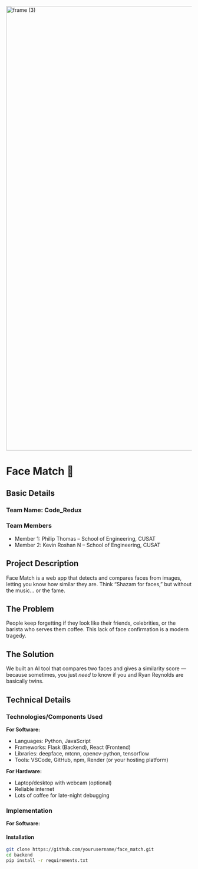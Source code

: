 <img width="3188" height="1202" alt="frame (3)" src="https://github.com/user-attachments/assets/517ad8e9-ad22-457d-9538-a9e62d137cd7" />


# Face Match 🎯

## Basic Details

### Team Name: Code_Redux

### Team Members
- Member 1: Philip Thomas – School of Engineering, CUSAT
- Member 2: Kevin Roshan N – School of Engineering, CUSAT

## Project Description
Face Match is a web app that detects and compares faces from images, letting you know how similar they are. Think “Shazam for faces,” but without the music… or the fame.

## The Problem 
People keep forgetting if they look like their friends, celebrities, or the barista who serves them coffee. This lack of face confirmation is a modern tragedy.

## The Solution 
We built an AI tool that compares two faces and gives a similarity score — because sometimes, you just *need* to know if you and Ryan Reynolds are basically twins.

## Technical Details

### Technologies/Components Used

**For Software:**
- Languages: Python, JavaScript
- Frameworks: Flask (Backend), React (Frontend)
- Libraries: deepface, mtcnn, opencv-python, tensorflow
- Tools: VSCode, GitHub, npm, Render (or your hosting platform)

**For Hardware:**
- Laptop/desktop with webcam (optional)
- Reliable internet
- Lots of coffee for late-night debugging

### Implementation

**For Software:**

#### Installation
```bash
git clone https://github.com/yourusername/face_match.git
cd backend
pip install -r requirements.txt
